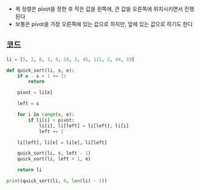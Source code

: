 
- 퀵 정렬은 pivot을 정한 후 작은 값을 왼쪽에, 큰 값을 오른쪽에 위치시키면서 진행된다
- 보통은 pivot을 가장 오른쪽에 있는 값으로 하지만, 앞에 있는 값으로 하기도 한다
## 코드
```python
li = [5, 2, 8, 3, 9, 10, 2, 45, 111, 2, 44, 19]

def quick_sort(li, s, e):
    if e - s + 1 <= 1:
        return

    pivot = li[e]

    left = s

    for i in range(s, e):
        if li[i] < pivot:
            li[i], li[left] = li[left], li[i]
            left += 1

    li[left], li[e] = li[e], li[left]

    quick_sort(li, s, left - 1)
    quick_sort(li, left + 1, e)

    return li

print(quick_sort(li, 0, len(li) - 1))
```
